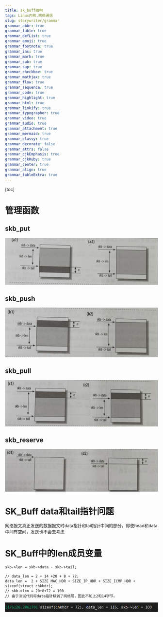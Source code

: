 ```yaml
---
title: sk_buff结构
tags: Linux内核,网络通信
slug: storywriter/grammar
grammar_abbr: true
grammar_table: true
grammar_defList: true
grammar_emoji: true
grammar_footnote: true
grammar_ins: true
grammar_mark: true
grammar_sub: true
grammar_sup: true
grammar_checkbox: true
grammar_mathjax: true
grammar_flow: true
grammar_sequence: true
grammar_code: true
grammar_highlight: true
grammar_html: true
grammar_linkify: true
grammar_typographer: true
grammar_video: true
grammar_audio: true
grammar_attachment: true
grammar_mermaid: true
grammar_classy: true
grammar_decorate: false
grammar_attrs: false
grammar_cjkEmphasis: true
grammar_cjkRuby: true
grammar_center: true
grammar_align: true
grammar_tableExtra: true
---
```

[toc]
# 管理函数
## skb_put
![skb_put](./images/1654591202583.png)
## skb_push
![skb_push](./images/1654591250135.png)
## skb_pull
![skb_pull](./images/1654591305409.png)

## skb_reserve
![skb_reserve](./images/1654591326009.png)
# SK_Buff data和tail指针问题
网络报文真正发送的数据报文时data指针和tail指针中间的部分，即使head和data中间有空间，发送也不会去考虑
# SK_Buff中的len成员变量
``` c?linenums
skb->len = skb->data - skb->tail;
```

``` c?linenums
// data_len = 2 + 14 +20 + 8 + 72;
data_len =  2 + SIZE_MAC_HDR + SIZE_IP_HDR + SIZE_ICMP_HDR + sizeof(struct chkhdr);
// skb->len = 20+8+72 = 100
// 由于测试代码将data指针移到了网络层，因此不加上2和14字节。
```

![skb->len打印调试信息](./images/1655263579726.png)
